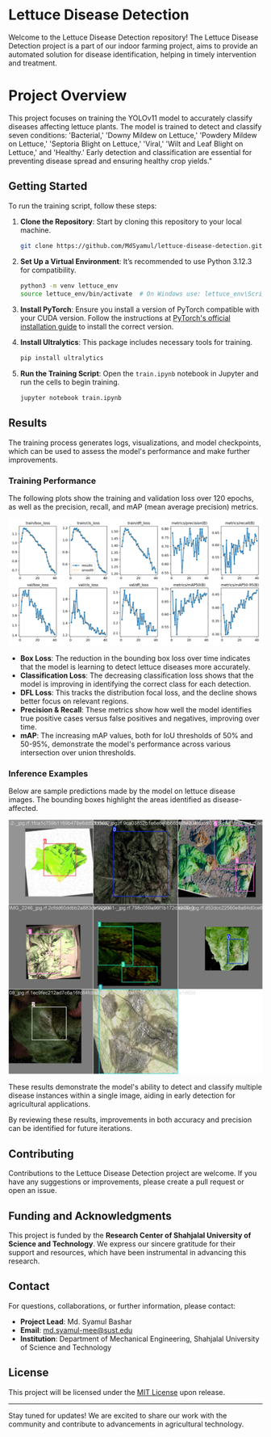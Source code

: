 # Lettuce Disease Detection
Welcome to the Lettuce Disease Detection repository! The Lettuce Disease Detection project is a part of our indoor farming project, aims to provide an automated solution for disease identification, helping in timely intervention and treatment.

# Project Overview
This project focuses on training the YOLOv11 model to accurately classify diseases affecting lettuce plants. The model is trained to detect and classify seven conditions: 'Bacterial,' 'Downy Mildew on Lettuce,' 'Powdery Mildew on Lettuce,' 'Septoria Blight on Lettuce,' 'Viral,' 'Wilt and Leaf Blight on Lettuce,' and 'Healthy.' Early detection and classification are essential for preventing disease spread and ensuring healthy crop yields."

## Getting Started
To run the training script, follow these steps:

1. **Clone the Repository**: Start by cloning this repository to your local machine.

    ```bash
    git clone https://github.com/MdSyamul/lettuce-disease-detection.git
    ```
    
2. **Set Up a Virtual Environment**: It’s recommended to use Python 3.12.3 for compatibility.

    ```bash
    python3 -m venv lettuce_env
    source lettuce_env/bin/activate  # On Windows use: lettuce_env\Scripts\activate
    ```

3. **Install PyTorch**: Ensure you install a version of PyTorch compatible with your CUDA version. Follow the instructions at [PyTorch's official installation guide](https://pytorch.org/get-started/locally/) to install the correct version.

4. **Install Ultralytics**: This package includes necessary tools for training.

    ```bash
    pip install ultralytics
    ```

5. **Run the Training Script**: Open the `train.ipynb` notebook in Jupyter and run the cells to begin training.

    ```bash
    jupyter notebook train.ipynb
    ```


## Results
The training process generates logs, visualizations, and model checkpoints, which can be used to assess the model's performance and make further improvements.

### Training Performance
The following plots show the training and validation loss over 120 epochs, as well as the precision, recall, and mAP (mean average precision) metrics.

![Training Results](./results.png)

- **Box Loss**: The reduction in the bounding box loss over time indicates that the model is learning to detect lettuce diseases more accurately.
- **Classification Loss**: The decreasing classification loss shows that the model is improving in identifying the correct class for each detection.
- **DFL Loss**: This tracks the distribution focal loss, and the decline shows better focus on relevant regions.
- **Precision & Recall**: These metrics show how well the model identifies true positive cases versus false positives and negatives, improving over time.
- **mAP**: The increasing mAP values, both for IoU thresholds of 50% and 50-95%, demonstrate the model's performance across various intersection over union thresholds.

### Inference Examples
Below are sample predictions made by the model on lettuce disease images. The bounding boxes highlight the areas identified as disease-affected.

![Sample Predictions](./train_batch5042.jpg)

These results demonstrate the model's ability to detect and classify multiple disease instances within a single image, aiding in early detection for agricultural applications.

By reviewing these results, improvements in both accuracy and precision can be identified for future iterations.

## Contributing
Contributions to the Lettuce Disease Detection project are welcome. If you have any suggestions or improvements, please create a pull request or open an issue.

## Funding and Acknowledgments
This project is funded by the **Research Center of Shahjalal University of Science and Technology**. We express our sincere gratitude for their support and resources, which have been instrumental in advancing this research.

## Contact
For questions, collaborations, or further information, please contact:

- **Project Lead**: Md. Syamul Bashar
- **Email**: md.syamul-mee@sust.edu
- **Institution**: Department of Mechanical Engineering, Shahjalal University of Science and Technology

## License
This project will be licensed under the [MIT License](LICENSE) upon release.

---

Stay tuned for updates! We are excited to share our work with the community and contribute to advancements in agricultural technology.

